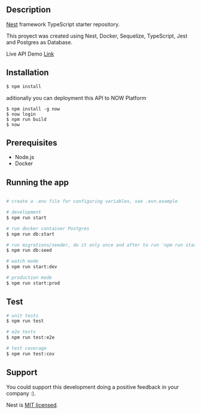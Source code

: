 

## Description

[Nest](https://github.com/nestjs/nest) framework TypeScript starter repository.

This proyect was created using Nest, Docker, Sequelize, TypeScript, Jest and Postgres as Database.



Live API Demo [Link](https://games-of-drones-api-now.johnny4young.now.sh/)

## Installation

```bash
$ npm install

```

aditionally you can deployment this API to NOW Platform

```deploy NOW
$ npm install -g now
$ now login
$ npm run build
$ now
```

## Prerequisites

- Node.js
- Docker



## Running the app

```bash

# create a .env file for configuring variables, see .evn.example 

# development
$ npm run start

# run docker container Postgres
$ npm run db:start

# run migrations/seeder, do it only once and after to run 'npm run start'!
$ npm run db:seed

# watch mode
$ npm run start:dev

# production mode
$ npm run start:prod
```

## Test

```bash
# unit tests
$ npm run test

# e2e tests
$ npm run test:e2e

# test coverage
$ npm run test:cov
```

## Support

You could support this development doing a positive feedback in your company :).


Nest is [MIT licensed](LICENSE).
